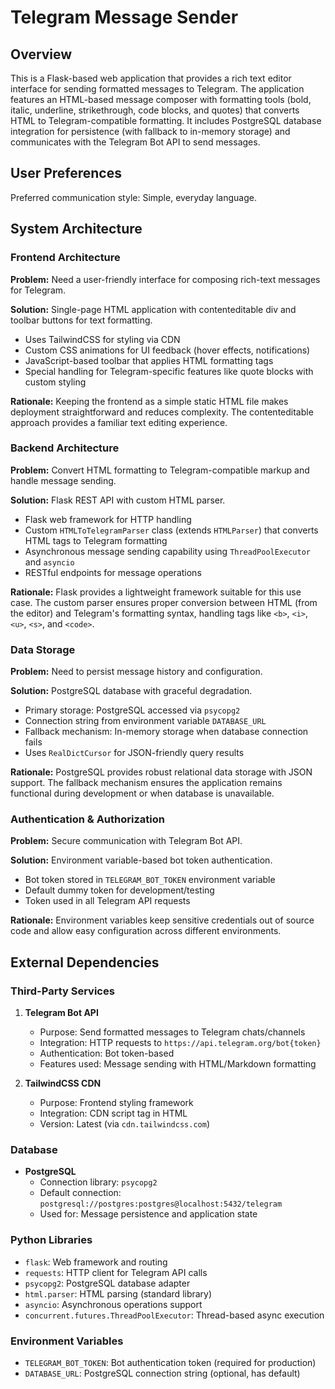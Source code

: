 # Telegram Message Sender

## Overview

This is a Flask-based web application that provides a rich text editor interface for sending formatted messages to Telegram. The application features an HTML-based message composer with formatting tools (bold, italic, underline, strikethrough, code blocks, and quotes) that converts HTML to Telegram-compatible formatting. It includes PostgreSQL database integration for persistence (with fallback to in-memory storage) and communicates with the Telegram Bot API to send messages.

## User Preferences

Preferred communication style: Simple, everyday language.

## System Architecture

### Frontend Architecture

**Problem:** Need a user-friendly interface for composing rich-text messages for Telegram.

**Solution:** Single-page HTML application with contenteditable div and toolbar buttons for text formatting.

- Uses TailwindCSS for styling via CDN
- Custom CSS animations for UI feedback (hover effects, notifications)
- JavaScript-based toolbar that applies HTML formatting tags
- Special handling for Telegram-specific features like quote blocks with custom styling

**Rationale:** Keeping the frontend as a simple static HTML file makes deployment straightforward and reduces complexity. The contenteditable approach provides a familiar text editing experience.

### Backend Architecture

**Problem:** Convert HTML formatting to Telegram-compatible markup and handle message sending.

**Solution:** Flask REST API with custom HTML parser.

- Flask web framework for HTTP handling
- Custom `HTMLToTelegramParser` class (extends `HTMLParser`) that converts HTML tags to Telegram formatting
- Asynchronous message sending capability using `ThreadPoolExecutor` and `asyncio`
- RESTful endpoints for message operations

**Rationale:** Flask provides a lightweight framework suitable for this use case. The custom parser ensures proper conversion between HTML (from the editor) and Telegram's formatting syntax, handling tags like `<b>`, `<i>`, `<u>`, `<s>`, and `<code>`.

### Data Storage

**Problem:** Need to persist message history and configuration.

**Solution:** PostgreSQL database with graceful degradation.

- Primary storage: PostgreSQL accessed via `psycopg2`
- Connection string from environment variable `DATABASE_URL`
- Fallback mechanism: In-memory storage when database connection fails
- Uses `RealDictCursor` for JSON-friendly query results

**Rationale:** PostgreSQL provides robust relational data storage with JSON support. The fallback mechanism ensures the application remains functional during development or when database is unavailable.

### Authentication & Authorization

**Problem:** Secure communication with Telegram Bot API.

**Solution:** Environment variable-based bot token authentication.

- Bot token stored in `TELEGRAM_BOT_TOKEN` environment variable
- Default dummy token for development/testing
- Token used in all Telegram API requests

**Rationale:** Environment variables keep sensitive credentials out of source code and allow easy configuration across different environments.

## External Dependencies

### Third-Party Services

1. **Telegram Bot API**
   - Purpose: Send formatted messages to Telegram chats/channels
   - Integration: HTTP requests to `https://api.telegram.org/bot{token}`
   - Authentication: Bot token-based
   - Features used: Message sending with HTML/Markdown formatting

2. **TailwindCSS CDN**
   - Purpose: Frontend styling framework
   - Integration: CDN script tag in HTML
   - Version: Latest (via `cdn.tailwindcss.com`)

### Database

- **PostgreSQL**
  - Connection library: `psycopg2`
  - Default connection: `postgresql://postgres:postgres@localhost:5432/telegram`
  - Used for: Message persistence and application state

### Python Libraries

- `flask`: Web framework and routing
- `requests`: HTTP client for Telegram API calls
- `psycopg2`: PostgreSQL database adapter
- `html.parser`: HTML parsing (standard library)
- `asyncio`: Asynchronous operations support
- `concurrent.futures.ThreadPoolExecutor`: Thread-based async execution

### Environment Variables

- `TELEGRAM_BOT_TOKEN`: Bot authentication token (required for production)
- `DATABASE_URL`: PostgreSQL connection string (optional, has default)